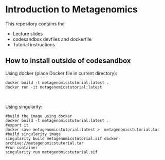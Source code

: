 # Introduction to Metagenomics

This repository contains the 

- Lecture slides
- codesandbox devfiles and dockerfile
- Tutorial instructions


## How to install outside of codesandbox
Using docker (place Docker file in current directory):
```
docker build -t metagenomicstutorial:latest .
docker run -it metagenomicstutorial:latest
```
<br>

Using singularity:
```
#build the image using docker
docker build -t metagenomicstutorial:latest .
#export it
docker save metagenomicstutorial:latest >  metagenomicstutorial.tar
#build singularity image
singularity build metagenomicstutorial.sif docker-archive://metagenomicstutorial.tar
#run container
singularity run metagenomicstutorial.sif
```
